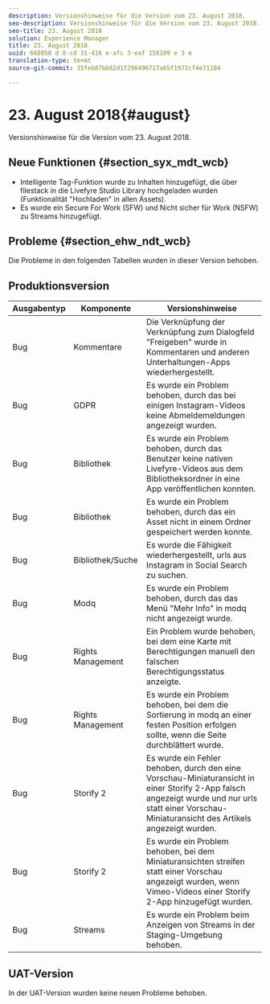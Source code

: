 ```yaml
---
description: Versionshinweise für die Version vom 23. August 2018.
seo-description: Versionshinweise für die Version vom 23. August 2018.
seo-title: 23. August 2018
solution: Experience Manager
title: 23. August 2018
uuid: 668058 d 8-cd 31-416 e-afc 3-eaf 158109 e 3 e
translation-type: tm+mt
source-git-commit: 35feb87bb82d1f298496717a65f1972cf4e71104

---
```



# 23. August 2018{#august}

Versionshinweise für die Version vom 23. August 2018.

## Neue Funktionen {#section_syx_mdt_wcb}

* Intelligente Tag-Funktion wurde zu Inhalten hinzugefügt, die über filestack in die Livefyre Studio Library hochgeladen wurden (Funktionalität "Hochladen" in allen Assets).
* Es wurde ein Secure For Work (SFW) und Nicht sicher für Work (NSFW) zu Streams hinzugefügt.

## Probleme {#section_ehw_ndt_wcb}

Die Probleme in den folgenden Tabellen wurden in dieser Version behoben.

## Produktionsversion

| **Ausgabentyp** | **Komponente** | **Versionshinweise** |
|---|---|---|
| Bug | Kommentare | Die Verknüpfung der Verknüpfung zum Dialogfeld "Freigeben" wurde in Kommentaren und anderen Unterhaltungen-Apps wiederhergestellt. |
| Bug | GDPR | Es wurde ein Problem behoben, durch das bei einigen Instagram-Videos keine Abmeldemeldungen angezeigt wurden. |
| Bug | Bibliothek | Es wurde ein Problem behoben, durch das Benutzer keine nativen Livefyre-Videos aus dem Bibliotheksordner in eine App veröffentlichen konnten. |
| Bug | Bibliothek | Es wurde ein Problem behoben, durch das ein Asset nicht in einem Ordner gespeichert werden konnte. |
| Bug | Bibliothek/Suche | Es wurde die Fähigkeit wiederhergestellt, urls aus Instagram in Social Search zu suchen. |
| Bug | Modq | Es wurde ein Problem behoben, durch das das Menü "Mehr Info" in modq nicht angezeigt wurde. |
| Bug | Rights Management | Ein Problem wurde behoben, bei dem eine Karte mit Berechtigungen manuell den falschen Berechtigungsstatus anzeigte. |
| Bug | Rights Management | Es wurde ein Problem behoben, bei dem die Sortierung in modq an einer festen Position erfolgen sollte, wenn die Seite durchblättert wurde. |
| Bug | Storify 2 | Es wurde ein Fehler behoben, durch den eine Vorschau-Miniaturansicht in einer Storify 2-App falsch angezeigt wurde und nur urls statt einer Vorschau-Miniaturansicht des Artikels angezeigt wurden. |
| Bug | Storify 2 | Es wurde ein Problem behoben, bei dem Miniaturansichten streifen statt einer Vorschau angezeigt wurden, wenn Vimeo-Videos einer Storify 2-App hinzugefügt wurden. |
| Bug | Streams | Es wurde ein Problem beim Anzeigen von Streams in der Staging-Umgebung behoben. |

## UAT-Version

In der UAT-Version wurden keine neuen Probleme behoben.
